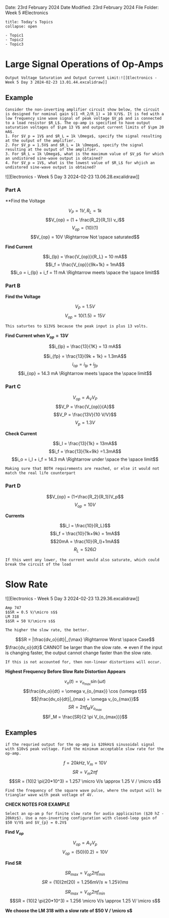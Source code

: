 Date: 23rd February 2024
Date Modified: 23rd February 2024
File Folder: Week 5
#Electronics

```ad-abstract
title: Today's Topics
collapse: open

- Topic1
- Topic2
- Topic3

```

# Large Signal Operations of Op-Amps

```ad-warning
Output Voltage Saturation and Output Current Limit:![[Electronics - Week 5 Day 3 2024-02-23 13.01.44.excalidraw]]

```

## Example

```ad-question
Consider the non-inverting amplifier circuit show below, the circuit is designed for nominal gain $(1 +R_2/R_1) = 10 V/V$. It is fed with a low frequency sine wave signal of peak voltage $V_p$ and is connected to a load resistor $R_L$. The op-amp is specified to have output saturation voltages of $\pm 13 V$ and output current limits of $\pm 20 mA$.
1. For $V_p = 1V$ and $R_L = 1k \Omega$, specify the signal resulting at the output of the amplifier.
2. For $V_p = 1.5V$ and $R_L = 1k \Omega$, specify the signal resulting at the output of the amplifier.
3. For $R_L = 1k \Omega$, what is the maximum value of $V_p$ for which an undistored sine-wave output is obtained?
4. For $V_p = 1V$, what is the lowest value of $R_L$ for whjich an undistored sine-wave output is obtained?
```

![[Electronics - Week 5 Day 3 2024-02-23 13.06.28.excalidraw]]

### Part A

**Find the Voltage

$$V_P = 1V, R_L = 1k$$
$$V_{op} = (1 + \frac{R_2}{R_1}) v_i$$
$$V_{op} =(10)(1)$$
$$V_{op} = 10V \Rightarrow Not \space saturated$$

**Find Current**

$$i_{lp} = \frac{V_{op}}{R_L} = 10 mA$$
$$i_f = \frac{V_{op}}{9k+1k} = 1mA$$
$$i_o = i_{lp} + i_f = 11 mA \Rightarrow meets \space the \space limit$$
### Part B

**Find the Voltage**

$$V_P = 1.5 V$$
$$V_{op} = 10(1.5)=15V$$

```ad-warning
This saturtes to $13V$ because the peak input is plus 13 volts.
```

**Find Current when $V_{op} = 13 V$**

$$i_{lp} = \frac{13}{1K} = 13 mA$$

$$i_{fp} = \frac{13}{9k + 1k} = 1.3mA$$
$$i_{op} = i_{lp} + i_{fp}$$
$$i_{op} = 14.3 mA \Rightarrow meets \space the \space limit$$

### Part C

$$V_{op}=A_VV_P$$
$$V_P = \frac{V_{op}}{A}$$
$$V_P = \frac{13V}{10 V/V}$$
$$V_p = 1.3 V$$

**Check Current**

$$i_l = \frac{13}{1k} = 13mA$$
$$i_f = \frac{13}{1k+9k} =1.3mA$$
$$i_o = i_l + i_f = 14.3 mA \Rightarrow under \space the \space limit$$

```ad-warning
Making sure that BOTH requirements are reached, or else it would not match the real life counterpart
```
### Part D

$$V_{op} = (1+\frac{R_2}{R_1})V_p$$
$$V_{op} = 10V$$

**Currents**

$$i_l = \frac{10}{R_L}$$
$$i_f = \frac{10}{1k+9k} = 1mA$$
$$20mA = \frac{10}{R_l}+1mA$$
$$R_L = 526 \Omega$$

```ad-warning
If this went any lower, the current would also saturate, which could break the circuit of the load
```

# Slow Rate

![[Electronics - Week 5 Day 3 2024-02-23 13.29.36.excalidraw]]

```ad-example
Amp 747
$$SR = 0.5 V/\micro s$$
LM 318
$$SR = 50 V/\micro s$$
```

```ad-note
The higher the slow rate, the better.
```

$$SR = |\frac{dv_o}{dt}|_{\max} \Rightarrow Worst \space Case$$
$\frac{dv_o}{dt}$ CANNOT be larger than the slow rate.
$\Rightarrow$ even if the input is changing faster, the output cannot change faster than the slow rate.

```ad-warning
If this is not accounted for, then non-linear distortions will occur.
```

**Highest Frequency Before Slow Rate Distortion Appears**

$$v_o(t) = v_{o_{max}} \sin(\omega t)$$
$$\frac{dv_o}{dt} = \omega v_{o_{max}} \cos (\omega t)$$
$$|\frac{dv_o}{dt}|_{max} = \omega v_{o_{max}}$$
$$SR = 2 \pi f_M V_{o_{max}}$$
$$F_M = \frac{SR}{2 \pi V_{o_{max}}}$$

## Examples

```ad-question
if the requried output for the op-amp is $20kHz$ sinusoidal signal with $10v$ peak voltage. Find the minimum acceptable slow rate for the op-amp.
```

$$f = 20 k Hz, V_m = 10V$$
$$SR = V_m 2\pi f$$
$$SR = (10)2 \pi(20*10^3) = 1.257 \micro V/s \approx 1.25 V / \micro s$$
```ad-question
Find the frequency of the square wave pulse, where the output will be trianglar wave with peak votlage of 4V.
```

**CHECK NOTES FOR EXAMPLE**

```ad-question
Select an op-am p for finite slow rate for audio applicaiton ($20 hZ - 20kHz$). Use a non-inverting configuration with closed-loop gain of $50 V/V$ and $V_{p} = 0.2V$
```

**Find $V_{op}$**

$$V_{op} = A_V V_p$$
$$V_{op} = (50)(0.2)=10 V$$

**Find SR**

$$SR_{max} = V_{op}2 \pi f_{min}$$
$$SR = (10)2 \pi(20) = 1.256 m V/s \approx 1.25 V/ms$$


$$SR_{max} = V_{op}2 \pi f_{min}$$
$$SR = (10)2 \pi(20*10^3) = 1.256 \micro V/s \approx 1.25 V/ \micro s$$

**We choose the LM 318 with a slow rate of $50 V / \micro s$**
